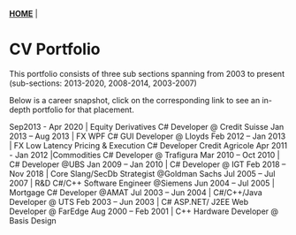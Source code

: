 **[HOME](https://bleunguts.github.io/bleunguts)** |   
# CV Portfolio
This portfolio consists of three sub sections spanning from 2003 to present (sub-sections: 2013-2020, 2008-2014, 2003-2007)

Below is a career snapshot, click on the corresponding link to see an in-depth portfolio for that placement.

Sep2013 - Apr 2020 | Equity Derivatives C# Developer @ Credit Suisse
Jan 2013 – Aug 2013	| FX WPF C# GUI Developer @ Lloyds 
Feb 2012 – Jan 2013	| FX Low Latency Pricing & Execution C# Developer Credit Agricole
Apr 2011  - Jan 2012 |Commodities C# Developer @ Trafigura
Mar 2010 – Oct 2010	| C# Developer @UBS
Jan 2009 – Jan 2010	| C# Developer @ IGT
Feb 2018 – Nov 2018	| Core Slang/SecDb Strategist @Goldman Sachs
Jul 2005 – Jul 2007	| R&D C#/C++ Software Engineer @Siemens
Jun 2004 – Jul 2005	| Mortgage C# Developer @AMAT
Jul 2003 – Jun 2004	| C#/C++/Java Developer @ UTS
Feb 2003 – Jun 2003	| C# ASP.NET/ J2EE Web Developer @ FarEdge
Aug 2000 – Feb 2001	| C++ Hardware Developer @ Basis Design
